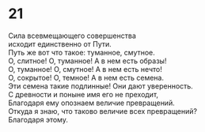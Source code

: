 # 21

Сила всевмещающего совершенства</br>
исходит единственно от Пути.</br>
Путь же вот что такое: туманное, смутное.</br>
О, слитное! О, туманное! А в нем есть образы!</br>
О, туманное! О, смутное! А в нем есть нечто!</br>
О, сокрытое! О, темное! А в нем есть семена.</br>
Эти семена такие подлинные! Они дают уверенность.</br>
С древности и поныне имя его не преходит,</br>
Благодаря ему опознаем величие превращений.</br>
Откуда я знаю, что таково величие всех превращений?</br>
Благодаря этому.</br>